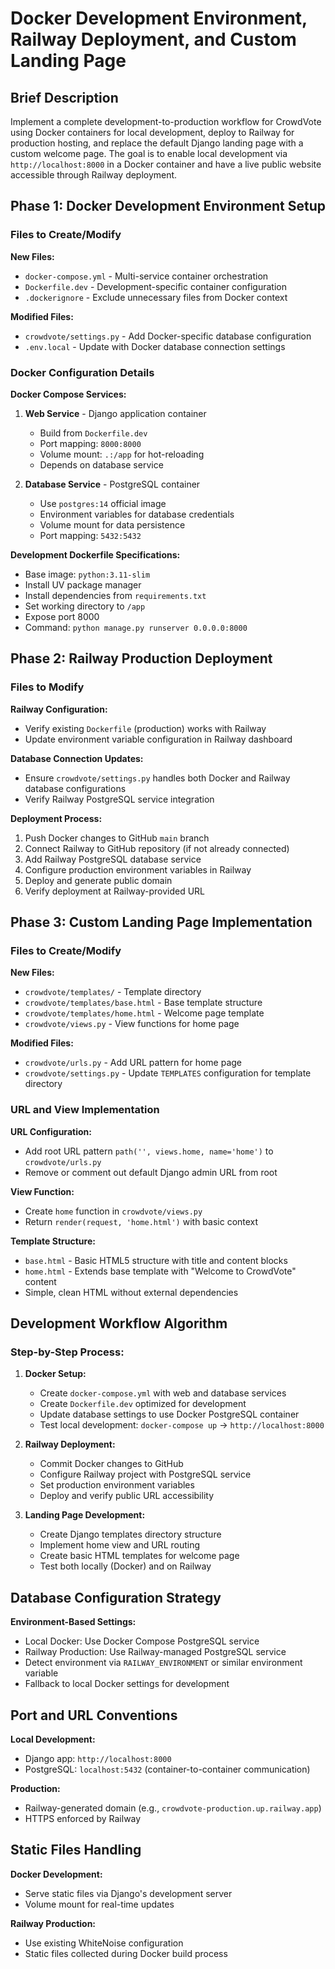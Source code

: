 # Docker Development Environment, Railway Deployment, and Custom Landing Page

## Brief Description

Implement a complete development-to-production workflow for CrowdVote using Docker containers for local development, deploy to Railway for production hosting, and replace the default Django landing page with a custom welcome page. The goal is to enable local development via `http://localhost:8000` in a Docker container and have a live public website accessible through Railway deployment.

## Phase 1: Docker Development Environment Setup

### Files to Create/Modify

**New Files:**
- `docker-compose.yml` - Multi-service container orchestration
- `Dockerfile.dev` - Development-specific container configuration  
- `.dockerignore` - Exclude unnecessary files from Docker context

**Modified Files:**
- `crowdvote/settings.py` - Add Docker-specific database configuration
- `.env.local` - Update with Docker database connection settings

### Docker Configuration Details

**Docker Compose Services:**
1. **Web Service** - Django application container
   - Build from `Dockerfile.dev` 
   - Port mapping: `8000:8000`
   - Volume mount: `.:/app` for hot-reloading
   - Depends on database service

2. **Database Service** - PostgreSQL container
   - Use `postgres:14` official image
   - Environment variables for database credentials
   - Volume mount for data persistence
   - Port mapping: `5432:5432`

**Development Dockerfile Specifications:**
- Base image: `python:3.11-slim`
- Install UV package manager
- Install dependencies from `requirements.txt`
- Set working directory to `/app`
- Expose port 8000
- Command: `python manage.py runserver 0.0.0.0:8000`

## Phase 2: Railway Production Deployment

### Files to Modify

**Railway Configuration:**
- Verify existing `Dockerfile` (production) works with Railway
- Update environment variable configuration in Railway dashboard

**Database Connection Updates:**
- Ensure `crowdvote/settings.py` handles both Docker and Railway database configurations
- Verify Railway PostgreSQL service integration

**Deployment Process:**
1. Push Docker changes to GitHub `main` branch
2. Connect Railway to GitHub repository (if not already connected)
3. Add Railway PostgreSQL database service
4. Configure production environment variables in Railway
5. Deploy and generate public domain
6. Verify deployment at Railway-provided URL

## Phase 3: Custom Landing Page Implementation

### Files to Create/Modify

**New Files:**
- `crowdvote/templates/` - Template directory
- `crowdvote/templates/base.html` - Base template structure
- `crowdvote/templates/home.html` - Welcome page template
- `crowdvote/views.py` - View functions for home page

**Modified Files:**
- `crowdvote/urls.py` - Add URL pattern for home page
- `crowdvote/settings.py` - Update `TEMPLATES` configuration for template directory

### URL and View Implementation

**URL Configuration:**
- Add root URL pattern `path('', views.home, name='home')` to `crowdvote/urls.py`
- Remove or comment out default Django admin URL from root

**View Function:**
- Create `home` function in `crowdvote/views.py`
- Return `render(request, 'home.html')` with basic context

**Template Structure:**
- `base.html` - Basic HTML5 structure with title and content blocks
- `home.html` - Extends base template with "Welcome to CrowdVote" content
- Simple, clean HTML without external dependencies

## Development Workflow Algorithm

### Step-by-Step Process:

1. **Docker Setup:**
   - Create `docker-compose.yml` with web and database services
   - Create `Dockerfile.dev` optimized for development
   - Update database settings to use Docker PostgreSQL container
   - Test local development: `docker-compose up` → `http://localhost:8000`

2. **Railway Deployment:**
   - Commit Docker changes to GitHub
   - Configure Railway project with PostgreSQL service
   - Set production environment variables
   - Deploy and verify public URL accessibility

3. **Landing Page Development:**
   - Create Django templates directory structure
   - Implement home view and URL routing
   - Create basic HTML templates for welcome page
   - Test both locally (Docker) and on Railway

## Database Configuration Strategy

**Environment-Based Settings:**
- Local Docker: Use Docker Compose PostgreSQL service
- Railway Production: Use Railway-managed PostgreSQL service
- Detect environment via `RAILWAY_ENVIRONMENT` or similar environment variable
- Fallback to local Docker settings for development

## Port and URL Conventions

**Local Development:**
- Django app: `http://localhost:8000`
- PostgreSQL: `localhost:5432` (container-to-container communication)

**Production:**
- Railway-generated domain (e.g., `crowdvote-production.up.railway.app`)
- HTTPS enforced by Railway

## Static Files Handling

**Docker Development:**
- Serve static files via Django's development server
- Volume mount for real-time updates

**Railway Production:**
- Use existing WhiteNoise configuration
- Static files collected during Docker build process
